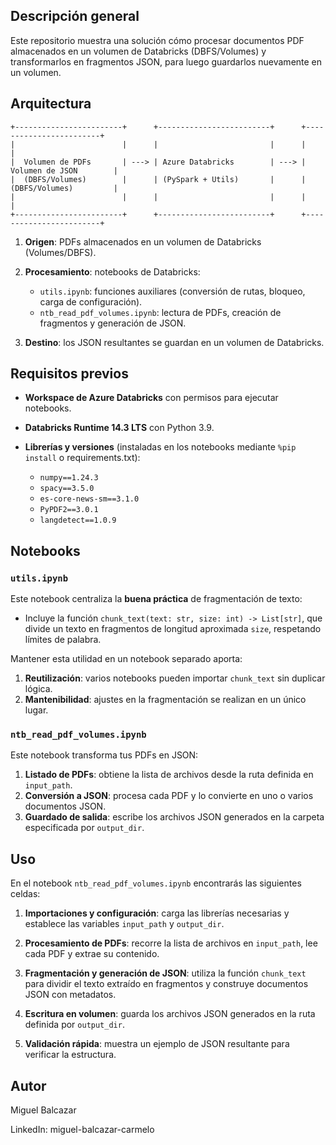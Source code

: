 ## Descripción general

Este repositorio muestra una solución cómo procesar documentos PDF almacenados en un volumen de Databricks (DBFS/Volumes) y transformarlos en fragmentos JSON, para luego guardarlos nuevamente en un volumen.

## Arquitectura

```
+------------------------+      +-------------------------+      +------------------------+
|                        |      |                         |      |                        |
|  Volumen de PDFs       | ---> | Azure Databricks        | ---> | Volumen de JSON        |
|  (DBFS/Volumes)        |      | (PySpark + Utils)       |      | (DBFS/Volumes)         |
|                        |      |                         |      |                        |
+------------------------+      +-------------------------+      +------------------------+
```

1. **Origen**: PDFs almacenados en un volumen de Databricks (Volumes/DBFS).
2. **Procesamiento**: notebooks de Databricks:

   * `utils.ipynb`: funciones auxiliares (conversión de rutas, bloqueo, carga de configuración).
   * `ntb_read_pdf_volumes.ipynb`: lectura de PDFs, creación de fragmentos y generación de JSON.
3. **Destino**: los JSON resultantes se guardan en un volumen de Databricks.

## Requisitos previos

* **Workspace de Azure Databricks** con permisos para ejecutar notebooks.
* **Databricks Runtime 14.3 LTS** con Python 3.9.
* **Librerías y versiones** (instaladas en los notebooks mediante `%pip install` o requirements.txt):

  * `numpy==1.24.3`
  * `spacy==3.5.0`
  * `es-core-news-sm==3.1.0`
  * `PyPDF2==3.0.1`
  * `langdetect==1.0.9`

## Notebooks

### `utils.ipynb`

Este notebook centraliza la **buena práctica** de fragmentación de texto:

* Incluye la función `chunk_text(text: str, size: int) -> List[str]`, que divide un texto en fragmentos de longitud aproximada `size`, respetando límites de palabra.

Mantener esta utilidad en un notebook separado aporta:

1. **Reutilización**: varios notebooks pueden importar `chunk_text` sin duplicar lógica.
2. **Mantenibilidad**: ajustes en la fragmentación se realizan en un único lugar.

### `ntb_read_pdf_volumes.ipynb`

Este notebook transforma tus PDFs en JSON:

1. **Listado de PDFs**: obtiene la lista de archivos desde la ruta definida en `input_path`.
2. **Conversión a JSON**: procesa cada PDF y lo convierte en uno o varios documentos JSON.
3. **Guardado de salida**: escribe los archivos JSON generados en la carpeta especificada por `output_dir`.

## Uso

En el notebook `ntb_read_pdf_volumes.ipynb` encontrarás las siguientes celdas:

1. **Importaciones y configuración**: carga las librerías necesarias y establece las variables `input_path` y `output_dir`.

2. **Procesamiento de PDFs**: recorre la lista de archivos en `input_path`, lee cada PDF y extrae su contenido.

3. **Fragmentación y generación de JSON**: utiliza la función `chunk_text` para dividir el texto extraído en fragmentos y construye documentos JSON con metadatos.

4. **Escritura en volumen**: guarda los archivos JSON generados en la ruta definida por `output_dir`.

5. **Validación rápida**: muestra un ejemplo de JSON resultante para verificar la estructura.

## Autor
Miguel Balcazar

LinkedIn: miguel-balcazar-carmelo
